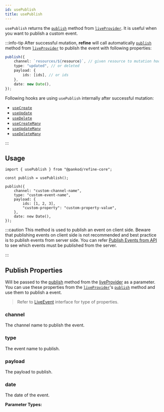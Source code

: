 ```yaml
---
id: usePublish
title: usePublish
---
```


`usePublish` returns the [`publish`][live-provider-publish] method from [`liveProvider`][live-provider]. It is useful when you want to publish a custom event.

:::info-tip
After successful mutation, **refine** will call automatically [`publish`][live-provider-publish] method from [`liveProvider`][live-provider] to publish the event with following properties:

```ts
publish({
    channel: `resources/${resource}`, // given resource to mutation hook
    type: "updated", // or deleted
    payload: {
        ids: [ids], // or ids
    },
    date: new Date(),
});
```

Following hooks are using `usePublish` internally after successful mutation:

-   [`useCreate`][use-create]
-   [`useUpdate`][use-update]
-   [`useDelete`][use-delete]
-   [`useCreateMany`][use-create-many]
-   [`useUpdateMany`][use-update-many]
-   [`useDeleteMany`][use-delete-many]

:::

## Usage

```tsx
import { usePublish } from "@pankod/refine-core";

const publish = usePublish();

publish({
    channel: "custom-channel-name",
    type: "custom-event-name",
    payload: {
        ids: [1, 2, 3],
        "custom-property": "custom-property-value",
    },
    date: new Date(),
});
```

:::caution
This method is used to publish an event on client side. Beware that publishing events on client side is not recommended and best practice is to publish events from server side. You can refer [Publish Events from API](/docs/api-reference/core/providers/live-provider/#publish-events-from-api) to see which events must be published from the server.

:::

## Publish Properties

Will be passed to the [publish][live-provider-publish] method from the [liveProvider][live-provider] as a parameter. You can use these properties from the [`liveProvider`][live-provider]'s [`publish`][live-provider-publish] method and use them to publish a event.

> Refer to [LiveEvent][live-event] interface for type of properties.

### channel <PropTag required/>

The channel name to publish the event.

### type <PropTag required/>

The event name to publish.

### payload <PropTag required/>

The payload to publish.

### date <PropTag required/>

The date of the event.

**Parameter Types:**

[live-provider]: /docs/api-reference/core/providers/live-provider
[live-provider-publish]: /docs/api-reference/core/providers/live-provider/#publish
[live-event]: /docs/api-reference/core/interfaceReferences/#liveevent
[base-key]: /docs/api-reference/core/interfaceReferences/#basekey
[use-delete-many]: /docs/api-reference/core/hooks/data/useDeleteMany/
[use-delete]: /docs/api-reference/core/hooks/data/useDelete/
[use-create]: /docs/api-reference/core/hooks/data/useCreate/
[use-create-many]: /docs/api-reference/core/hooks/data/useCreateMany/
[use-update]: /docs/api-reference/core/hooks/data/useUpdate/
[use-update-many]: /docs/api-reference/core/hooks/data/useUpdateMany/
[use-update]: /docs/api-reference/core/hooks/data/useUpdate/
[use-update-many]: /docs/api-reference/core/hooks/data/useUpdateMany/
